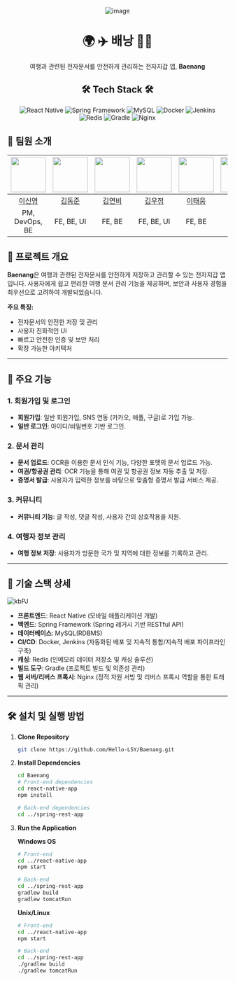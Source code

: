 

<div align="center">

![image](https://github.com/user-attachments/assets/9ac06140-b55f-43e8-b5af-945ee4c200ba)

# 🌍 ✈️ 배낭 💼📑

여행과 관련된 전자문서를 안전하게 관리하는 전자지갑 앱, **Baenang**

</div>



<div align="center">
   
## 🛠 Tech Stack 🛠

 ![React Native](https://img.shields.io/badge/React%20Native-20232A?style=for-the-badge&logo=react&logoColor=61DAFB)  ![Spring Framework](https://img.shields.io/badge/Spring-6DB33F?style=for-the-badge&logo=spring&logoColor=white)  ![MySQL](https://img.shields.io/badge/MySQL-4479A1?style=for-the-badge&logo=mysql&logoColor=white)  ![Docker](https://img.shields.io/badge/Docker-2496ED?style=for-the-badge&logo=docker&logoColor=white)  ![Jenkins](https://img.shields.io/badge/Jenkins-D24939?style=for-the-badge&logo=jenkins&logoColor=white)  
 ![Redis](https://img.shields.io/badge/Redis-DC382D?style=for-the-badge&logo=redis&logoColor=white)  ![Gradle](https://img.shields.io/badge/Gradle-02303A?style=for-the-badge&logo=gradle&logoColor=white)  ![Nginx](https://img.shields.io/badge/Nginx-009639?style=for-the-badge&logo=nginx&logoColor=white) 

</div>


## 👥 팀원 소개



| <img src="https://github.com/Hello-LSY.png" width="80"> | <img src="https://github.com/~~~.png" width="80"> | <img src="https://github.com/MyYeonbi.png" width="80"> | <img src="https://github.com/~~~.png" width="80"> | <img src="https://github.com/dlxodnd007.png" width="80"> | <img src="https://github.com/gwonnnns.png" width="80"> |
| :---: | :---: | :---: | :---: | :---: | :---: |
| [이신영](https://github.com/Hello-LSY) | [김동준](https://github.com/~~~) | [김연비](https://github.com/MyYeonbi) | [김우정](https://github.com/~~~) | [이태웅](https://github.com/dlxodnd007) | [장형권](https://github.com/gwonnnns) |
| PM, DevOps, BE | FE, BE, UI | FE, BE | FE, BE, UI | FE, BE | FE, BE |




## 📖 프로젝트 개요

**Baenang**은 여행과 관련된 전자문서를 안전하게 저장하고 관리할 수 있는 전자지갑 앱입니다. 사용자에게 쉽고 편리한 여행 문서 관리 기능을 제공하며, 보안과 사용자 경험을 최우선으로 고려하여 개발되었습니다. 

**주요 특징:**
- 전자문서의 안전한 저장 및 관리
- 사용자 친화적인 UI
- 빠르고 안전한 인증 및 보안 처리
- 확장 가능한 아키텍처




---

## 🎯 주요 기능

### 1. 회원가입 및 로그인
- **회원가입**: 일반 회원가입, SNS 연동 (카카오, 애플, 구글)로 가입 가능.
- **일반 로그인**: 아이디/비밀번호 기반 로그인.
  
### 2. 문서 관리
- **문서 업로드**: OCR을 이용한 문서 인식 기능, 다양한 포맷의 문서 업로드 가능.
- **여권/항공권 관리**: OCR 기능을 통해 여권 및 항공권 정보 자동 추출 및 저장.
- **증명서 발급**: 사용자가 입력한 정보를 바탕으로 맞춤형 증명서 발급 서비스 제공.
  
### 3. 커뮤니티
- **커뮤니티 기능**: 글 작성, 댓글 작성, 사용자 간의 상호작용을 지원.
  
### 4. 여행자 정보 관리
- **여행 정보 저장**: 사용자가 방문한 국가 및 지역에 대한 정보를 기록하고 관리.

---

## 📌 기술 스택 상세

![kbPJ](https://github.com/user-attachments/assets/bd02e4e2-4f9d-4f37-9ba5-c727b484cd92)


- **프론트엔드**: React Native (모바일 애플리케이션 개발)
- **백엔드**: Spring Framework (Spring 레거시 기반 RESTful API)
- **데이터베이스**: MySQL(RDBMS)
- **CI/CD**: Docker, Jenkins (자동화된 배포 및 지속적 통합/지속적 배포 파이프라인 구축)
- **캐싱**: Redis (인메모리 데이터 저장소 및 캐싱 솔루션)
- **빌드 도구**: Gradle (프로젝트 빌드 및 의존성 관리)
- **웹 서버/리버스 프록시**: Nginx (정적 자원 서빙 및 리버스 프록시 역할을 통한 트래픽 관리)


---

## 🛠 설치 및 실행 방법

1. **Clone Repository**

   ```bash
   git clone https://github.com/Hello-LSY/Baenang.git
   ```

2. **Install Dependencies**

   ```bash
   cd Baenang
   # Front-end dependencies
   cd react-native-app
   npm install

   # Back-end dependencies
   cd ../spring-rest-app
   ```

3. **Run the Application**

   **Windows OS**
   ```bash
   # Front-end
   cd ../react-native-app
   npm start

   # Back-end
   cd ../spring-rest-app
   gradlew build
   gradlew tomcatRun
   ```

   **Unix/Linux**
   ```bash
   # Front-end
   cd ../react-native-app
   npm start

   # Back-end
   cd ../spring-rest-app
   ./gradlew build
   ./gradlew tomcatRun
   ```





